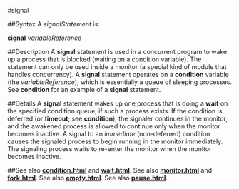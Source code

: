 
#signal

##Syntax
A _signalStatement_ is:


**signal** _variableReference_



##Description
A **signal** statement is used in a concurrent program to wake up a process that is blocked (waiting on a condition variable). The statement can only be used inside a monitor (a special kind of module that handles concurrency). A **signal** statement operates on a **condition** variable (the _variableReference_), which is essentially a queue of sleeping processes. See **condition** for an example of a **signal** statement.


##Details
A **signal** statement wakes up one process that is doing a **wait** on the specified condition queue, if such a process exists. If the condition is deferred (or **timeout**; see **condition**), the signaler continues in the monitor, and the awakened process is allowed to continue only when the monitor becomes inactive. A signal to an _immediate_ (non-deferred) condition causes the signaled process to begin running in the monitor immediately. The signaling process waits to re-enter the monitor when the monitor becomes inactive.


##See also
**[condition.html](condition)** and **[wait.html](wait)**. See also **[monitor.html](monitor)** and **[fork.html](fork)**. See also **[empty.html](empty)**. See also **[pause.html](pause)**.


